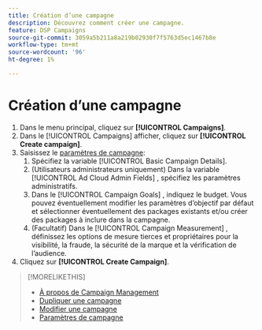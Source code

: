 ```yaml
---
title: Création d’une campagne
description: Découvrez comment créer une campagne.
feature: DSP Campaigns
source-git-commit: 3059a5b211a8a219b02930f7f5763d5ec1467b8e
workflow-type: tm+mt
source-wordcount: '96'
ht-degree: 1%

---
```


# Création d’une campagne

1. Dans le menu principal, cliquez sur **[!UICONTROL Campaigns]**.
1. Dans le [!UICONTROL Campaigns] afficher, cliquez sur **[!UICONTROL Create campaign]**.
1. Saisissez le [paramètres de campagne](campaign-settings.md):
   1. Spécifiez la variable [!UICONTROL Basic Campaign Details].
   1. (Utilisateurs administrateurs uniquement) Dans la variable [!UICONTROL Ad Cloud Admin Fields] , spécifiez les paramètres administratifs.
   1. Dans le [!UICONTROL Campaign Goals] , indiquez le budget. Vous pouvez éventuellement modifier les paramètres d’objectif par défaut et sélectionner éventuellement des packages existants et/ou créer des packages à inclure dans la campagne.
   1. (Facultatif) Dans le [!UICONTROL Campaign Measurement] , définissez les options de mesure tierces et propriétaires pour la visibilité, la fraude, la sécurité de la marque et la vérification de l’audience.
1. Cliquez sur **[!UICONTROL Create Campaign]**.

>[!MORELIKETHIS]
>
>* [À propos de Campaign Management](campaign-about.md)
>* [Dupliquer une campagne](campaign-duplicate.md)
>* [Modifier une campagne](campaign-edit.md)
>* [Paramètres de campagne](campaign-settings.md)

